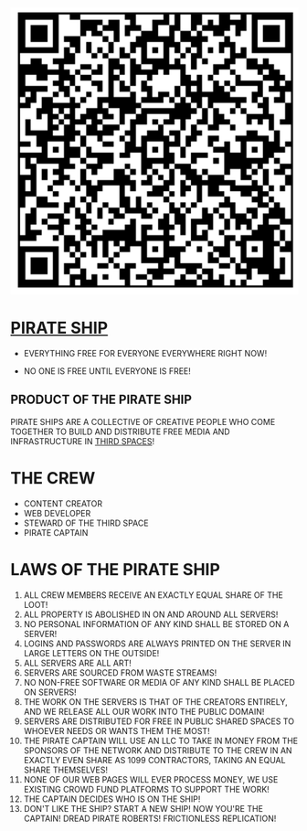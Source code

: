 ![qr code](qrcode.png)
   
# [PIRATE SHIP](https://github.com/LafeLabs/distro/tree/main/PIRATESHIP#readme)


 - EVERYTHING FREE FOR EVERYONE EVERYWHERE RIGHT NOW!</P>
 - NO ONE IS FREE UNTIL EVERYONE IS FREE!</P>        
            
       
##  PRODUCT OF THE PIRATE SHIP
    

PIRATE SHIPS ARE A COLLECTIVE OF CREATIVE PEOPLE WHO COME TOGETHER TO BUILD AND DISTRIBUTE FREE MEDIA AND INFRASTRUCTURE IN [THIRD SPACES](https://en.wikipedia.org/wiki/Third_place)!

# THE CREW
        
 - CONTENT CREATOR
 - WEB DEVELOPER
 - STEWARD OF THE THIRD SPACE
 - PIRATE CAPTAIN
       
# LAWS OF THE PIRATE SHIP

 
1. ALL CREW MEMBERS RECEIVE AN EXACTLY EQUAL SHARE OF THE LOOT!
2. ALL PROPERTY IS ABOLISHED IN ON AND AROUND ALL SERVERS!
3. NO PERSONAL INFORMATION OF ANY KIND SHALL BE STORED ON A SERVER!
4. LOGINS AND PASSWORDS ARE ALWAYS PRINTED ON THE SERVER IN LARGE LETTERS ON THE OUTSIDE!
5. ALL SERVERS ARE ALL ART!
6. SERVERS ARE SOURCED FROM WASTE STREAMS!
7. NO NON-FREE SOFTWARE OR MEDIA OF ANY KIND SHALL BE PLACED ON SERVERS!
8. THE WORK ON THE SERVERS IS THAT OF THE CREATORS ENTIRELY, AND WE RELEASE ALL OUR WORK INTO THE PUBLIC DOMAIN!
9. SERVERS ARE DISTRIBUTED FOR FREE IN PUBLIC SHARED SPACES TO WHOEVER NEEDS OR WANTS THEM THE MOST!
10. THE PIRATE CAPTAIN WILL USE AN LLC TO TAKE IN MONEY FROM THE SPONSORS OF THE NETWORK AND DISTRIBUTE TO THE CREW IN AN EXACTLY EVEN SHARE AS 1099 CONTRACTORS, TAKING AN EQUAL SHARE THEMSELVES!
11. NONE OF OUR WEB PAGES WILL EVER PROCESS MONEY, WE USE EXISTING CROWD FUND PLATFORMS TO SUPPORT THE WORK!
12. THE CAPTAIN DECIDES WHO IS ON THE SHIP!
13. DON'T LIKE THE SHIP? START A NEW SHIP! NOW YOU'RE THE CAPTAIN! DREAD PIRATE ROBERTS! FRICTIONLESS REPLICATION!
